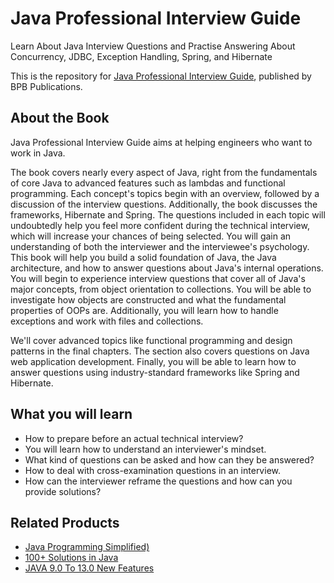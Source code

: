 # Java Professional Interview Guide

Learn About Java Interview Questions and Practise Answering About Concurrency, JDBC, Exception Handling, Spring, and Hibernate

This is the repository for [Java Professional Interview Guide](https://in.bpbonline.com/products/java-professional-interview-guide?_pos=1&_sid=4e7a48087&_ss=r), published by BPB Publications.

## About the Book
Java Professional Interview Guide aims at helping engineers who want to work in Java.

The book covers nearly every aspect of Java, right from the fundamentals of core Java to advanced features such as lambdas and functional programming. Each concept's topics begin with an overview, followed by a discussion of the interview questions. Additionally, the book discusses the frameworks, Hibernate and Spring. The questions included in each topic will undoubtedly help you feel more confident during the technical interview, which will increase your chances of being selected. You will gain an understanding of both the interviewer and the interviewee's psychology. This book will help you build a solid foundation of Java, the Java architecture, and how to answer questions about Java's internal operations. You will begin to experience interview questions that cover all of Java's major concepts, from object orientation to collections. You will be able to investigate how objects are constructed and what the fundamental properties of OOPs are. Additionally, you will learn how to handle exceptions and work with files and collections.

We'll cover advanced topics like functional programming and design patterns in the final chapters. The section also covers questions on Java web application development. Finally, you will be able to learn how to answer questions using industry-standard frameworks like Spring and Hibernate.
 
## What you will learn
* How to prepare before an actual technical interview?
* You will learn how to understand an interviewer's mindset.
* What kind of questions can be asked and how can they be answered?
* How to deal with cross-examination questions in an interview.
* How can the interviewer reframe the questions and how can you provide solutions?

## Related Products
* [Java Programming Simplified)](https://in.bpbonline.com/products/java-programming-simplified-book-ebook?_pos=5&_sid=48dc23b35&_ss=r)
* [100+ Solutions in Java](https://in.bpbonline.com/products/100-solutions-in-java?_pos=6&_sid=48dc23b35&_ss=r)
* [JAVA 9.0 To 13.0 New Features](https://in.bpbonline.com/products/java-9-0-to-3-0-new-features-programming-book-ebook?_pos=15&_sid=48dc23b35&_ss=r)
